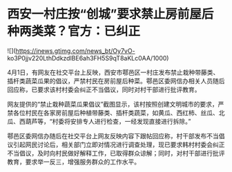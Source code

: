 # 西安一村庄按“创城”要求禁止房前屋后种两类菜？官方：已纠正

![](https://inews.gtimg.com/news_bt/Oy7vO-
ko3P0jjv220LthDdkzdlBE6ah3FH5S9qT8aKLc0AA/1000)

4月1日，有网友在社交平台上反映，西安市鄠邑区一村庄发布禁止栽种带藤类、插杆类蔬菜瓜果的倡议，严禁村民在房前屋后种菜。鄠邑区委网信办相关人员随后回应称，已要求该村村委会纠正不当倡议，同时对村干部进行批评教育。

网友提供的“禁止栽种蔬菜瓜果倡议”截图显示，该村按照创建文明城市的要求，严禁各位村民在各家房前屋后种植带藤类、插杆类蔬菜，如黄瓜、西红柿、丝瓜、北瓜、西葫芦等，“村委将安排专人进行检查，一经发现直接进行拆除。”

鄠邑区委网信办随后在社交平台上网友反映内容下跟帖回应称，村干部发布不当倡议引起网民讨论后，相关部门立即对情况进行调查处理，现已要求韩村村委会纠正不当倡议，及时向村民做好解释工作，已取得群众谅解；同时，对村干部进行批评教育，要求举一反三，增强服务群众的工作水平。

